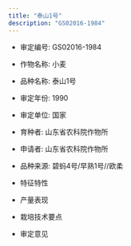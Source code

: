 ```yaml
---
title: "泰山1号"
description: "GS02016-1984"
---
```

* 审定编号:  GS02016-1984

*  作物名称:  小麦

*  品种名称:  泰山1号

*  审定年份:  1990

*  审定单位:  国家

* 育种者:  山东省农科院作物所

*  申请者:  山东省农科院作物所

*  品种来源:  碧蚂4号/早熟1号//欧柔

*  特征特性


*  产量表现


*  栽培技术要点


*  审定意见

